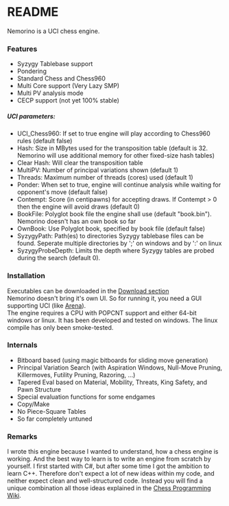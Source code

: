 # README #

Nemorino is a UCI chess engine.

### Features ###

* Syzygy Tablebase support
* Pondering
* Standard Chess and Chess960
* Multi Core support (Very Lazy SMP)
* Multi PV analysis mode
* CECP support (not yet 100% stable)
##### UCI parameters: #####
- UCI_Chess960:     If set to true engine will play according to Chess960 rules (default false)
- Hash:             Size in MBytes used for the transposition table (default is 32. Nemorino will use additional memory for other fixed-size hash tables)
- Clear Hash:       Will clear the transposition table
- MultiPV:          Number of principal variations shown (default 1)
- Threads:          Maximum number of threads (cores) used (default 1)
- Ponder:           When set to true, engine will continue analysis while waiting for opponent's move (default false)
- Contempt:         Score (in centipawns) for accepting draws. If Contempt > 0 then the engine will avoid draws (default 0)
- BookFile:         Polyglot book file the engine shall use (default "book.bin"). Nemorino doesn't has an own book so far
- OwnBook:          Use Polyglot book, specified by book file (default false)
- SyzygyPath:       Path(es) to directories Syzygy tablebase files can be found. Seperate multiple directories by ';' on windows and by ':' on linux
- SyzygyProbeDepth: Limits the depth where Syzygy tables are probed during the search (default 0).


### Installation ###
Executables can be downloaded in the [Download section](https://bitbucket.org/christian_g_nther/nemorino/downloads)  
Nemorino doesn't bring it's own UI. So for running it, you need a GUI supporting UCI (like [Arena](http://www.playwitharena.com/)).  
The engine requires a CPU with POPCNT support and either 64-bit windows or linux.
It has been developed and tested on windows. The linux compile has only been smoke-tested.

### Internals ###

* Bitboard based (using magic bitboards for sliding move generation)
* Principal Variation Search (with Aspiration Windows, Null-Move Pruning, Killermoves, Futility Pruning, Razoring, ...)
* Tapered Eval based on Material, Mobility, Threats, King Safety, and Pawn Structure
* Special evaluation functions for some endgames
* Copy/Make
* No Piece-Square Tables
* So far completely untuned

### Remarks ###

I wrote this engine because I wanted to understand, how a chess engine is working. And the best way to learn is to write an engine from scratch by yourself. I first started with C#, but after some time I got the ambition to learn C++.
Therefore don't expect a lot of new ideas within my code, and neither expect clean and well-structured code. Instead you will find a unique combination all those ideas explained in the [Chess Programming Wiki](https://chessprogramming.wikispaces.com).